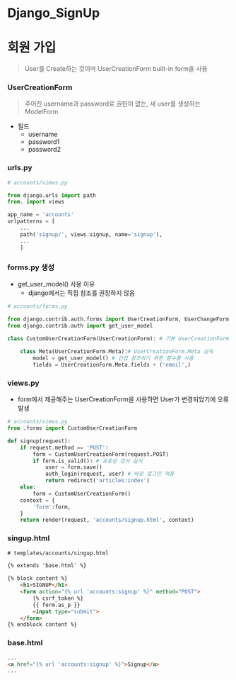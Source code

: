 # Django_SignUp

# 회원 가입

> User를 Create하는 것이며 UserCreationForm built-in form을 사용
> 

### UserCreationForm

> 주어진 username과 password로 권한이 없는, 새 user를 생성하는 ModelForm
> 
- 필드
    - username
    - password1
    - password2

### urls.py

```python
# accounts/views.py

from django.urls import path
from. import views

app_name = 'accounts'
urlpatterns = [
    ...
    path('signup/', views.signup, name='signup'),
    ...
    ]
```

### forms.py 생성

- get_user_model() 사용 이유
    - django에서는 직접 참조를 권장하지 않음

```python
# accounts/forms.py

from django.contrib.auth.forms import UserCreationForm, UserChangeForm
from django.contrib.auth import get_user_model

class CustomUserCreationForm(UserCreationForm): # 기본 UserCreationForm 상속
    
    class Meta(UserCreationForm.Meta):# UserCreationForm.Meta 상속
        model = get_user_model() # 간접 참조하기 위한 함수를 사용
        fields = UserCreationForm.Meta.fields + ('email',)
```

### views.py

- form에서 제공해주는 UserCreationForm을 사용하면 User가 변경되었기에 오류 발생

```python
# accounts/views.py
from .forms import CustomUserCreationForm

def signup(request):
    if request.method == 'POST':
        form = CustomUserCreationForm(request.POST)
        if form.is_valid(): # 유효성 검사 실시
            user = form.save()
            auth_login(request, user) # 바로 로그인 적용
            return redirect('articles:index')
    else:
        form = CustomUserCreationForm()
    context = {
        'form':form,
    }
    return render(request, 'accounts/signup.html', context)
```

### singup.html

```html
# templates/accounts/singup.html

{% extends 'base.html' %}

{% block content %}
    <h1>SIGNUP</h1>
    <form action="{% url 'accounts:signup' %}" method="POST">
        {% csrf_token %}
        {{ form.as_p }}
        <input type="submit">
    </form>
{% endblock content %}
```

### base.html

```html
...
<a href="{% url 'accounts:signup' %}">Signup</a>
...
```